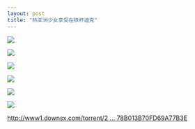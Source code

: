 ```yaml
---
layout: post
title: "热亚洲少女享受在铁杆迪克"
---
```

![](http://p.usxpic.com/btimg/upload/image/20180614/61406100799.jpg)

![](http://p.usxpic.com/btimg/upload/image/20180614/61406100800.jpg)

![](http://p.usxpic.com/btimg/upload/image/20180614/61406100801.jpg)

![](http://p.usxpic.com/btimg/upload/image/20180614/61406100802.jpg)

![](http://p.usxpic.com/btimg/upload/image/20180614/61406100803.jpg)

![](http://p.usxpic.com/btimg/upload/image/20180614/61406100804.jpg)


[http://www1.downsx.com/torrent/2 ... 78B013B70FD69A77B3E](http://www1.downsx.com/torrent/2FF9071199F9A5042D86A78B013B70FD69A77B3E)
